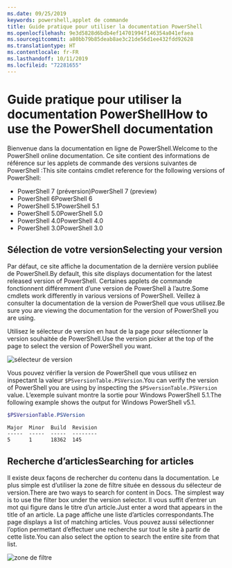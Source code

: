 ```yaml
---
ms.date: 09/25/2019
keywords: powershell,applet de commande
title: Guide pratique pour utiliser la documentation PowerShell
ms.openlocfilehash: 9e3d5828d6bdb4ef14701994f146354a041efaea
ms.sourcegitcommit: a80bb79b85deab8ae3c21de56d1ee432fdd92628
ms.translationtype: HT
ms.contentlocale: fr-FR
ms.lasthandoff: 10/11/2019
ms.locfileid: "72281655"
---
```

# <a name="how-to-use-the-powershell-documentation"></a><span data-ttu-id="52633-103">Guide pratique pour utiliser la documentation PowerShell</span><span class="sxs-lookup"><span data-stu-id="52633-103">How to use the PowerShell documentation</span></span>

<span data-ttu-id="52633-104">Bienvenue dans la documentation en ligne de PowerShell.</span><span class="sxs-lookup"><span data-stu-id="52633-104">Welcome to the PowerShell online documentation.</span></span> <span data-ttu-id="52633-105">Ce site contient des informations de référence sur les applets de commande des versions suivantes de PowerShell :</span><span class="sxs-lookup"><span data-stu-id="52633-105">This site contains cmdlet reference for the following versions of PowerShell:</span></span>

- <span data-ttu-id="52633-106">PowerShell 7 (préversion)</span><span class="sxs-lookup"><span data-stu-id="52633-106">PowerShell 7 (preview)</span></span>
- <span data-ttu-id="52633-107">PowerShell 6</span><span class="sxs-lookup"><span data-stu-id="52633-107">PowerShell 6</span></span>
- <span data-ttu-id="52633-108">PowerShell 5.1</span><span class="sxs-lookup"><span data-stu-id="52633-108">PowerShell 5.1</span></span>
- <span data-ttu-id="52633-109">PowerShell 5.0</span><span class="sxs-lookup"><span data-stu-id="52633-109">PowerShell 5.0</span></span>
- <span data-ttu-id="52633-110">PowerShell 4.0</span><span class="sxs-lookup"><span data-stu-id="52633-110">PowerShell 4.0</span></span>
- <span data-ttu-id="52633-111">PowerShell 3.0</span><span class="sxs-lookup"><span data-stu-id="52633-111">PowerShell 3.0</span></span>

## <a name="selecting-your-version"></a><span data-ttu-id="52633-112">Sélection de votre version</span><span class="sxs-lookup"><span data-stu-id="52633-112">Selecting your version</span></span>

<span data-ttu-id="52633-113">Par défaut, ce site affiche la documentation de la dernière version publiée de PowerShell.</span><span class="sxs-lookup"><span data-stu-id="52633-113">By default, this site displays documentation for the latest released version of PowerShell.</span></span> <span data-ttu-id="52633-114">Certaines applets de commande fonctionnent différemment d’une version de PowerShell à l’autre.</span><span class="sxs-lookup"><span data-stu-id="52633-114">Some cmdlets work differently in various versions of PowerShell.</span></span> <span data-ttu-id="52633-115">Veillez à consulter la documentation de la version de PowerShell que vous utilisez.</span><span class="sxs-lookup"><span data-stu-id="52633-115">Be sure you are viewing the documentation for the version of PowerShell you are using.</span></span>

<span data-ttu-id="52633-116">Utilisez le sélecteur de version en haut de la page pour sélectionner la version souhaitée de PowerShell.</span><span class="sxs-lookup"><span data-stu-id="52633-116">Use the version picker at the top of the page to select the version of PowerShell you want.</span></span>

![sélecteur de version](images/how-to-use-docs/picker-vall.gif)

<span data-ttu-id="52633-118">Vous pouvez vérifier la version de PowerShell que vous utilisez en inspectant la valeur `$PSversionTable.PSVersion`.</span><span class="sxs-lookup"><span data-stu-id="52633-118">You can verify the version of PowerShell you are using by inspecting the `$PSversionTable.PSVersion` value.</span></span> <span data-ttu-id="52633-119">L’exemple suivant montre la sortie pour Windows PowerShell 5.1.</span><span class="sxs-lookup"><span data-stu-id="52633-119">The following example shows the output for Windows PowerShell v5.1.</span></span>

```powershell
$PSVersionTable.PSVersion
```

```Output
Major  Minor  Build  Revision
-----  -----  -----  --------
5      1      18362  145
```

## <a name="searching-for-articles"></a><span data-ttu-id="52633-120">Recherche d’articles</span><span class="sxs-lookup"><span data-stu-id="52633-120">Searching for articles</span></span>

<span data-ttu-id="52633-121">Il existe deux façons de rechercher du contenu dans la documentation. Le plus simple est d’utiliser la zone de filtre située en dessous du sélecteur de version.</span><span class="sxs-lookup"><span data-stu-id="52633-121">There are two ways to search for content in Docs. The simplest way is to use the filter box under the version selector.</span></span> <span data-ttu-id="52633-122">Il vous suffit d’entrer un mot qui figure dans le titre d’un article.</span><span class="sxs-lookup"><span data-stu-id="52633-122">Just enter a word that appears in the title of an article.</span></span> <span data-ttu-id="52633-123">La page affiche une liste d’articles correspondants.</span><span class="sxs-lookup"><span data-stu-id="52633-123">The page displays a list of matching articles.</span></span> <span data-ttu-id="52633-124">Vous pouvez aussi sélectionner l’option permettant d’effectuer une recherche sur tout le site à partir de cette liste.</span><span class="sxs-lookup"><span data-stu-id="52633-124">You can also select the option to search the entire site from that list.</span></span>

![zone de filtre](images/how-to-use-docs/filter-search.gif)
